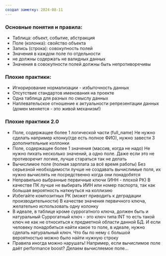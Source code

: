 ```yaml
---
создал заметку: 2024-08-11
---
```

### Основные понятия и правила:

- Таблица: объект, событие, абстракция
- Поле (колонка): свойство объекта
- Запись (строка): совокупность полей
- Значения в каждом поле по отдельности
- не должны содержать не валидных данных
- Значения в совокупности полей должны быть непротиворечивы


### Плохие практики: 

- Игнорирование нормализации - избыточность данных
- Отсутствие стандартов именования на проекте
- Одна таблица для разных по смыслу данных
- Наплевательское отношение к актуальности репрезентации данных
(домен меняется - это живой механизм!)


### Плохие практики 2.0 

- Поле, содержащее более 1 логической части (full_name)
	Не нужно сделать например клонку(где есть полное ФИО), нужно завести 3 дополнительные коллонки
- Поле, содержащее более 1 значения (массив, когда не надо)
	Не нужно пихать несколько значений, а одно поле. Даже если это не противоречит логике, лучше стараться так не делать
- Вычислимое поле (полная зарплата за всё время работы)
	Без серьезной необходимости лучше не создавать вычислимые поля, их нужно вычислять не посредственно когда они понадобятся
- Неправильно выбранные первичные ключи (ИНН - плохой РК)
	В качестве ПК лучше не выбирать ИИН или номер паспорта, так как большая вероятность наткнуться на коллизию 
- Избегайте композитных РК
	(может приводить к деградации производительности)
		В качестве значения первичного ключа, желательно использовать одну колонку
- В идеале, в таблице кроме суррогатного ключа, должен быть и натуральный
		Суррогатный ключ - это ключ типа INT то есть такой ключ не как не относиться к предметной области данной БД. И если человеку понадобиться найти какое то поле, в идеале, нужно сделать натуральный ключ. Что бы по нему с большой вероятностью можно было найти нужную строку
- Правила иногда можно нарушать!
	Например, если вычислимое поле даёт performance boost? Делаем вычисляемое поле…